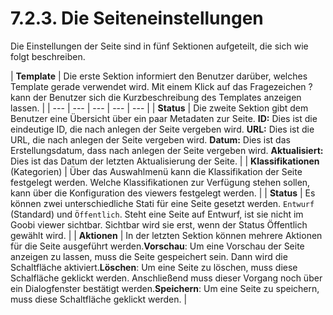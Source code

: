 # 7.2.3. Die Seiteneinstellungen



Die Einstellungen der Seite sind in fünf Sektionen aufgeteilt, die sich wie folgt beschreiben.

| **Template**  | Die erste Sektion informiert den Benutzer darüber, welches Template gerade verwendet wird. Mit einem Klick auf das Fragezeichen ? kann der Benutzer sich die Kurzbeschreibung des Templates anzeigen lassen.  |
| --- | --- | --- | --- | --- |
| **Status**  | Die zweite Sektion gibt dem Benutzer eine Übersicht über ein paar Metadaten zur Seite. **ID:** Dies ist die eindeutige ID, die nach anlegen der Seite vergeben wird. **URL:** Dies ist die URL, die nach anlegen der Seite vergeben wird. **Datum:** Dies ist das Erstellungsdatum, dass nach anlegen der Seite vergeben wird. **Aktualisiert:** Dies ist das Datum der letzten Aktualisierung der Seite.  |
| **Klassifikationen** \(Kategorien\) | Über das Auswahlmenü kann die Klassifikation der Seite festgelegt werden. Welche Klassifikationen zur Verfügung stehen sollen, kann über die Konfiguration des viewers festgelegt werden.  |
| **Status** | Es können zwei unterschiedliche Stati für eine Seite gesetzt werden. `Entwurf` \(Standard\) und `Öffentlich`. Steht eine Seite auf Entwurf, ist sie nicht im Goobi viewer sichtbar. Sichtbar wird sie erst, wenn der Status Öffentlich gewählt wird. |
| **Aktionen** | In der letzten Sektion können mehrere Aktionen für die Seite ausgeführt werden.**Vorschau**: Um eine Vorschau der Seite anzeigen zu lassen, muss die Seite gespeichert sein. Dann wird die Schaltfläche aktiviert.**Löschen**: Um eine Seite zu löschen, muss diese Schalfläche geklickt werden. Anschließend muss dieser Vorgang noch über ein Dialogfenster bestätigt werden.**Speichern**: Um eine Seite zu speichern, muss diese Schaltfläche geklickt werden. |

